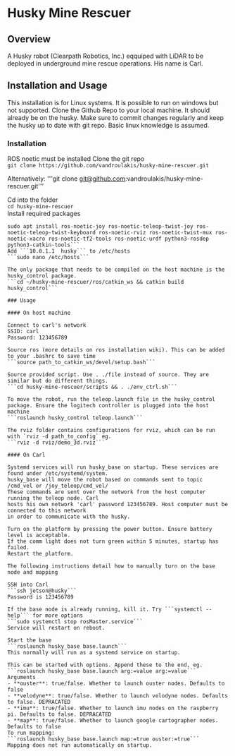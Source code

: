 # Husky Mine Rescuer

## Overview

A Husky robot (Clearpath Robotics, Inc.) eqquiped with LiDAR to be deployed in underground mine rescue operations. His name is Carl.

## Installation and Usage

This installation is for Linux systems. It is possible to run on windows but not supported.
Clone the Github Repo to your local machine. It should already be on the husky. Make sure to
commit changes regularly and keep the husky up to date with git repo. Basic linux knowledge
is assumed.

### Installation

ROS noetic must be installed
Clone the git repo  
```git clone https://github.com/vandroulakis/husky-mine-rescuer.git```  

Alternatively:
'''git clone git@github.com:vandroulakis/husky-mine-rescuer.git'''

Cd into the folder  
```cd husky-mine-rescuer```  
Install required packages
```sudo apt update
sudo apt install ros-noetic-joy ros-noetic-teleop-twist-joy ros-noetic-teleop-twist-keyboard ros-noetic-rviz ros-noetic-twist-mux ros-noetic-xacro ros-noetic-tf2-tools ros-noetic-urdf python3-rosdep python3-catkin-tools```
Add ```10.0.1.1  husky``` to /etc/hosts
```sudo nano /etc/hosts```

The only package that needs to be compiled on the host machine is the husky_control package.
```cd ~/husky-mine-rescuer/ros/catkin_ws && catkin build husky_control```

### Usage

#### On host machine

Connect to carl's network
SSID: carl
Password: 123456789

Source ros (more details on ros installation wiki). This can be added to your .bashrc to save time
```source path_to_catkin_ws/devel/setup.bash```

Source provided script. Use . ./file instead of source. They are similar but do different things.
```cd husky-mine-rescuer/scripts && . ./env_ctrl.sh```

To move the robot, run the teleop.launch file in the husky_control package. Ensure the logitech controller is plugged into the host machine
```roslaunch husky_control teleop.launch```

The rviz folder contains configurations for rviz, which can be run with `rviz -d path_to_config` eg.
```rviz -d rviz/demo_3d.rviz```

#### On Carl

Systemd services will run husky_base on startup. These services are found under /etc/systemd/system.
husky_base will move the robot based on commands sent to topic /cmd_vel or /joy_teleop/cmd_vel/
These commands are sent over the network from the host computer running the teleop node. Carl
hosts his own network 'carl' password 123456789. Host computer must be connected to this network
in order to communicate with the husky.

Turn on the platform by pressing the power button. Ensure battery level is acceptable.
If the comm light does not turn green within 5 minutes, startup has failed.
Restart the platform.

The following instructions detail how to manually turn on the base node and mapping

SSH into Carl
```ssh jetson@husky```
Password is 123456789

If the base node is already running, kill it. Try ```systemctl --help``` for more options
```sudo systemctl stop rosMaster.service```
Service will restart on reboot.

Start the base
```roslaunch husky_base base.launch```
This normally will run as a systemd service on startup. 

This can be started with options. Append these to the end, eg.  
```roslaunch husky_base base.launch arg:=value arg:=value```  
Arguments  
- **ouster**: true/false. Whether to launch ouster nodes. Defaults to false
- **velodyne**: true/false. Whether to launch velodyne nodes. Defaults to false. DEPRACATED
- **imu**: true/false. Whether to launch imu nodes on the raspberry pi. Defaults to false. DEPRACATED
- **map**: true/false. Whether to launch google cartographer nodes. Defaults to false
To run mapping:
```roslaunch husky_base base.launch map:=true ouster:=true```
Mapping does not run automatically on startup.

